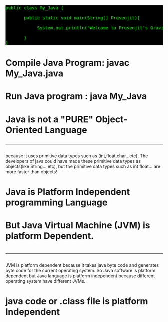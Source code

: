 <pre style="color:#00f700; background-color:black">public class My_Java {<br>
       public static void main(String[] Prosenjit){<br>
            System.out.println("Welcome to Prosenjit's Gravity");<br>
       }
}
</pre>

[//]: # ()
# Compile Java Program: javac My_Java.java
# Run Java program : java My_Java

# Java is not a "PURE" Object-Oriented Language <hr>
  because it uses primitive data types such as 
  (int,float,char...etc). The developers of 
  java could have made these primitive data 
  types as objects(like String... etc), 
  but the primitive data types such as 
  int float... are more faster than objects!

# Java is Platform Independent programming Language

# But Java Virtual Machine (JVM) is platform Dependent.
# <hr>

JVM is platform dependent because it takes java byte code and generates byte code for the current operating system.
So Java software is platform dependent but Java language is platform independent because different operating system 
have different JVMs.
# java code or .class file is platform Independent
